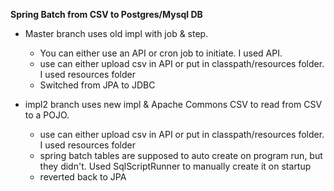 **Spring Batch from CSV to Postgres/Mysql DB**

- Master branch uses old impl with job & step. 
  - You can either use an API or cron job to initiate. I used API.
  - use can either upload csv in API or put in classpath/resources folder. I used resources folder
  - Switched from JPA to JDBC



- impl2 branch uses new impl & Apache Commons CSV to read from CSV to a POJO. 
    - use can either upload csv in API or put in classpath/resources folder. I used resources folder
    - spring batch tables are supposed to auto create on program run, but they didn't. Used SqlScriptRunner to manually create it on startup
    - reverted back to JPA